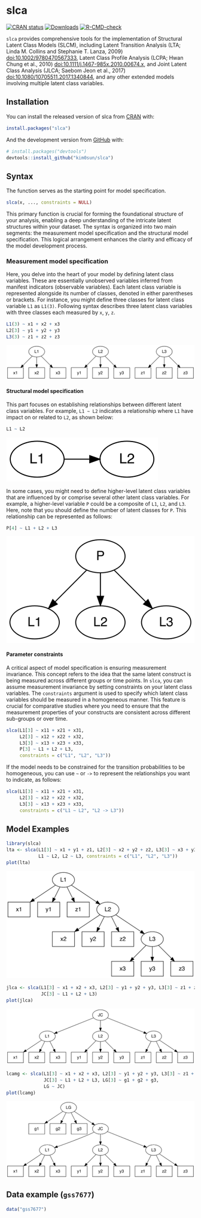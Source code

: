 
<!-- README.md is generated from README.Rmd. Please edit that file -->

# slca

<!-- badges: start -->

[![CRAN
status](https://www.r-pkg.org/badges/version/slca)](https://CRAN.R-project.org/package=slca)
[![Downloads](https://cranlogs.r-pkg.org/badges/grand-total/slca?color=blue)](https://r-pkg.org/pkg/slca)
[![R-CMD-check](https://github.com/kim0sun/slca/actions/workflows/R-CMD-check.yaml/badge.svg)](https://github.com/kim0sun/slca/actions/workflows/R-CMD-check.yaml)
<!-- badges: end -->

`slca` provides comprehensive tools for the implementation of Structural
Latent Class Models (SLCM), including Latent Transition Analysis (LTA;
Linda M. Collins and Stephanie T. Lanza, 2009)
<doi:10.1002/9780470567333>, Latent Class Profile Analysis (LCPA; Hwan
Chung et al., 2010) <doi:10.1111/j.1467-985x.2010.00674.x>, and Joint
Latent Class Analysis (JLCA; Saebom Jeon et al., 2017)
<doi:10.1080/10705511.2017.1340844>, and any other extended models
involving multiple latent class variables.

## Installation

You can install the released version of slca from
[CRAN](https://CRAN.R-project.org) with:

``` r
install.packages("slca")
```

And the development version from [GitHub](https://github.com/) with:

``` r
# install.packages("devtools")
devtools::install_github("kim0sun/slca")
```

## Syntax

The function serves as the starting point for model specification.

``` r
slca(x, ..., constraints = NULL)
```

This primary function is crucial for forming the foundational structure
of your analysis, enabling a deep understanding of the intricate latent
structures within your dataset. The syntax is organized into two main
segments: the measurement model specification and the structural model
specification. This logical arrangement enhances the clarity and
efficacy of the model development process.

### Measurement model specification

Here, you delve into the heart of your model by defining latent class
variables. These are essentially unobserved variables inferred from
manifest indicators (observable variables). Each latent class variable
is represented alongside its number of classes, denoted in either
parentheses or brackets. For instance, you might define three classes
for latent class variable `L1` as `L1(3)`. Following syntax describes
three latent class variables with three classes each measured by `x`,
`y`, `z`.

``` r
L1(3) ~ x1 + x2 + x3
L2[3] ~ y1 + y2 + y3
L3(3) ~ z1 + z2 + z3
```

![](fig/syn1.svg)

#### Structural model specification

This part focuses on establishing relationships between different latent
class variables. For example, `L1 ~ L2` indicates a relationship where
`L1` have impact on or related to `L2`, as shown below:

``` r
L1 ~ L2
```

![](fig/syn2.svg)

In some cases, you might need to define higher-level latent class
variables that are influenced by or comprise several other latent class
variables. For example, a higher-level variable `P` could be a composite
of `L1`, `L2`, and `L3`. Here, note that you should define the number of
latent classes for `P`. This relationship can be represented as follows:

``` r
P[4] ~ L1 + L2 + L3
```

![](fig/syn3.svg)

#### Parameter constraints

A critical aspect of model specification is ensuring measurement
invariance. This concept refers to the idea that the same latent
construct is being measured across different groups or time points. In
`slca`, you can assume measurement invariance by setting constraints on
your latent class variables. The `constraints` argument is used to
specify which latent class variables should be measured in a homogeneous
manner. This feature is crucial for comparative studies where you need
to ensure that the measurement properties of your constructs are
consistent across different sub-groups or over time.

``` r
slca(L1[3] ~ x11 + x21 + x31, 
     L2[3] ~ x12 + x22 + x32, 
     L3[3] ~ x13 + x23 + x33,
     P[3] ~ L1 + L2 + L3, 
     constraints = c("L1", "L2", "L3"))
```

If the model needs to be constrained for the transition probabilities to
be homogeneous, you can use `~` or `->` to represent the relationships
you want to indicate, as follows:

``` r
slca(L1[3] ~ x11 + x21 + x31, 
     L2[3] ~ x12 + x22 + x32, 
     L3[3] ~ x13 + x23 + x33,
     constraints = c("L1 ~ L2", "L2 -> L3"))
```

## Model Examples

``` r
library(slca)
lta <- slca(L1[3] ~ x1 + y1 + z1, L2[3] ~ x2 + y2 + z2, L3[3] ~ x3 + y3 + z3,
            L1 ~ L2, L2 ~ L3, constraints = c("L1", "L2", "L3"))
plot(lta)
```

![](fig/lta.svg)

``` r
jlca <- slca(L1[3] ~ x1 + x2 + x3, L2[3] ~ y1 + y2 + y3, L3[3] ~ z1 + z2 + z3,
             JC[3] ~ L1 + L2 + L3)
plot(jlca)
```

![](fig/jlca.svg)

``` r
lcamg <- slca(L1[3] ~ x1 + x2 + x3, L2[3] ~ y1 + y2 + y3, L3[3] ~ z1 + z2 + z3,
              JC[3] ~ L1 + L2 + L3, LG[3] ~ g1 + g2 + g3, 
              LG ~ JC)
plot(lcamg)
```

![](fig/lcamg.svg)

## Data example (`gss7677`)

``` r
data("gss7677")
```
